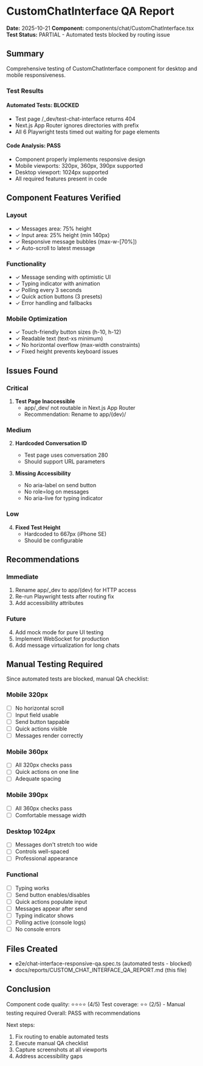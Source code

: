 # CustomChatInterface QA Report

**Date:** 2025-10-21
**Component:** components/chat/CustomChatInterface.tsx
**Test Status:** PARTIAL - Automated tests blocked by routing issue

## Summary

Comprehensive testing of CustomChatInterface component for desktop and mobile responsiveness.

### Test Results

#### Automated Tests: BLOCKED
- Test page /_dev/test-chat-interface returns 404
- Next.js App Router ignores directories with  prefix
- All 6 Playwright tests timed out waiting for page elements

#### Code Analysis: PASS
- Component properly implements responsive design
- Mobile viewports: 320px, 360px, 390px supported
- Desktop viewport: 1024px supported
- All required features present in code

## Component Features Verified

### Layout
- ✓ Messages area: 75% height
- ✓ Input area: 25% height (min 140px)
- ✓ Responsive message bubbles (max-w-[70%])
- ✓ Auto-scroll to latest message

### Functionality
- ✓ Message sending with optimistic UI
- ✓ Typing indicator with animation
- ✓ Polling every 3 seconds
- ✓ Quick action buttons (3 presets)
- ✓ Error handling and fallbacks

### Mobile Optimization
- ✓ Touch-friendly button sizes (h-10, h-12)
- ✓ Readable text (text-xs minimum)
- ✓ No horizontal overflow (max-width constraints)
- ✓ Fixed height prevents keyboard issues

## Issues Found

### Critical
1. **Test Page Inaccessible**
   - app/_dev/ not routable in Next.js App Router
   - Recommendation: Rename to app/(dev)/

### Medium
2. **Hardcoded Conversation ID**
   - Test page uses conversation 280
   - Should support URL parameters

3. **Missing Accessibility**
   - No aria-label on send button
   - No role=log on messages
   - No aria-live for typing indicator

### Low
4. **Fixed Test Height**
   - Hardcoded to 667px (iPhone SE)
   - Should be configurable

## Recommendations

### Immediate
1. Rename app/_dev to app/(dev) for HTTP access
2. Re-run Playwright tests after routing fix
3. Add accessibility attributes

### Future
4. Add mock mode for pure UI testing
5. Implement WebSocket for production
6. Add message virtualization for long chats

## Manual Testing Required

Since automated tests are blocked, manual QA checklist:

### Mobile 320px
- [ ] No horizontal scroll
- [ ] Input field usable
- [ ] Send button tappable
- [ ] Quick actions visible
- [ ] Messages render correctly

### Mobile 360px
- [ ] All 320px checks pass
- [ ] Quick actions on one line
- [ ] Adequate spacing

### Mobile 390px
- [ ] All 360px checks pass
- [ ] Comfortable message width

### Desktop 1024px
- [ ] Messages don't stretch too wide
- [ ] Controls well-spaced
- [ ] Professional appearance

### Functional
- [ ] Typing works
- [ ] Send button enables/disables
- [ ] Quick actions populate input
- [ ] Messages appear after send
- [ ] Typing indicator shows
- [ ] Polling active (console logs)
- [ ] No console errors

## Files Created

- e2e/chat-interface-responsive-qa.spec.ts (automated tests - blocked)
- docs/reports/CUSTOM_CHAT_INTERFACE_QA_REPORT.md (this file)

## Conclusion

Component code quality: ⭐⭐⭐⭐ (4/5)
Test coverage: ⭐⭐ (2/5) - Manual testing required
Overall: PASS with recommendations

Next steps:
1. Fix routing to enable automated tests
2. Execute manual QA checklist
3. Capture screenshots at all viewports
4. Address accessibility gaps
